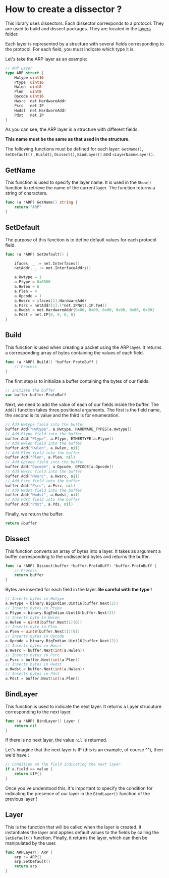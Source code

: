 # How to create a dissector ?

This library uses dissectors. Each dissector corresponds to a protocol. They are used to build and dissect packages. They are located in the [layers](../layers/) folder.

Each layer is represented by a structure with several fields corresponding to the protocol. For each field, you must indicate which type it is.  

Let's take the ARP layer as an example:

```go
// ARP Layer
type ARP struct {
	Hwtype uint16           
	Ptype  uint16           
	Hwlen  uint8            
	Plen   uint8            
	Opcode uint16           
	Hwsrc  net.HardwareAddr 
	Psrc   net.IP           
	Hwdst  net.HardwareAddr 
	Pdst   net.IP           
}
```

As you can see, the ARP layer is a structure with different fields. 

**This name must be the same as that used in the structure.**

The following functions must be defined for each layer: `GetName()`, `SetDefault()` , `Build()`, `Dissect()`, `BindLayer()` and `<LayerName>Layer()`.

## GetName

This function is used to specify the layer name. It is used in the `Show()` function to retrieve the name of the current layer. The function returns a string of characters.

```go
func (a *ARP) GetName() string {
	return "ARP"
}
```

## SetDefault

The purpose of this function is to define default values for each protocol field.

```go
func (a *ARP) SetDefault() {

	ifaces, _ := net.Interfaces()
	netAddr, _ := net.InterfaceAddrs()

	a.Hwtype = 1
	a.Ptype = 0x0800
	a.Hwlen = 6
	a.Plen = 4
	a.Opcode = 1
	a.Hwsrc = ifaces[1].HardwareAddr
	a.Psrc = netAddr[1].(*net.IPNet).IP.To4()
	a.Hwdst = net.HardwareAddr{0x00, 0x00, 0x00, 0x00, 0x00, 0x00}
	a.Pdst = net.IP{0, 0, 0, 0}
}
```


## Build

This function is used when creating a packet using the ARP layer. It returns a corresponding array of bytes containing the values of each field.

```go
func (a *ARP) Build() *buffer.ProtoBuff {
    // Process
}
```

The first step is to initialize a buffer containing the bytes of our fields.

```go
// Initiate the buffer
var buffer buffer.ProtoBuff
```

Next, we need to add the value of each of our fields inside the buffer. The `Add()` function takes three positional arguments. The first is the field name, the second is its value and the third is for enumeration.

```go
// Add Hwtype field into the buffer
buffer.Add("Hwtype", a.Hwtype, HARDWARE_TYPES[a.Hwtype])
// Add Ptype field into the buffer
buffer.Add("Ptype", a.Ptype, ETHERTYPE[a.Ptype])
// Add Hwlen field into the buffer
buffer.Add("Hwlen", a.Hwlen, nil)
// Add Plen field into the buffer
buffer.Add("Plen", a.Plen, nil)
// Add Opcode field into the buffer
buffer.Add("Opcode", a.Opcode, OPCODE[a.Opcode])
// Add Hwsrc field into the buffer
buffer.Add("Hwsrc", a.Hwsrc, nil)
// Add Psrc field into the buffer
buffer.Add("Psrc", a.Psrc, nil)
// Add Hwdst field into the buffer
buffer.Add("Hwdst", a.Hwdst, nil)
// Add Pdst field into the buffer
buffer.Add("Pdst", a.Pds, nil)
```

Finally, we return the buffer.

```go
return &buffer
```

## Dissect

This function converts an array of bytes into a layer. It takes as argument a buffer corresponding to the undissected bytes and returns the buffer.

```go
func (a *ARP) Dissect(buffer *buffer.ProtoBuff) *buffer.ProtoBuff {
    // Process
    return buffer
}
```

Bytes are inserted for each field in the layer. 
**Be careful with the type !**

```go
// Inserts bytes in Hwtype
a.Hwtype = binary.BigEndian.Uint16(buffer.Next(2))
// Inserts bytes in Ptype
a.Ptype = binary.BigEndian.Uint16(buffer.Next(2))
// Inserts byte in Hwlen
a.Hwlen = uint8(buffer.Next(1)[0])
// Inserts byte in Plen
a.Plen = uint8(buffer.Next(1)[0])
// Inserts bytes in Opcode
a.Opcode = binary.BigEndian.Uint16(buffer.Next(2))
// Inserts bytes in Hwsrc
a.Hwsrc = buffer.Next(int(a.Hwlen))
// Inserts bytes in Psrc
a.Psrc = buffer.Next(int(a.Plen))
// Inserts bytes in Hwdst
a.Hwdst = buffer.Next(int(a.Hwlen))
// Inserts bytes in Pdst
a.Pdst = buffer.Next(int(a.Plen))
```

## BindLayer

This function is used to indicate the next layer. It returns a Layer strucuture corresponding to the next layer.

```go
func (a *ARP) BindLayer() Layer {
	return nil
}
```

If there is no next layer, the value `nil` is returned. 

Let's imagine that the next layer is IP (this is an example, of course ^^), then we'd have :

```go
// Condition on the field indicating the next layer
if a.field == value {
    return &IP{}
}
```

Once you've understood this, it's important to specify the condition for indicating the presence of our layer in the `BindLayer()` function of the previous layer !

## <LayerName>Layer

This is the function that will be called when the layer is created. It instantiates the layer and applies default values to the fields by calling the `SetDefault()` function. Finally, it returns the layer, which can then be manipulated by the user.

```go
func ARPLayer() ARP {
	arp := ARP{}
	arp.SetDefault()
	return arp
}
```